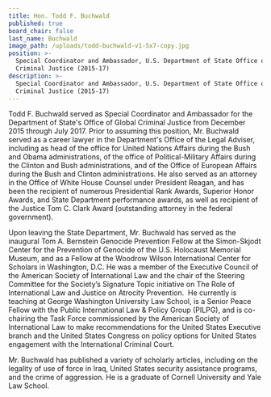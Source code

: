 ```yaml
---
title: Hon. Todd F. Buchwald
published: true
board_chair: false
last_name: Buchwald
image_path: /uploads/todd-buchwald-v1-5x7-copy.jpg
position: >-
  Special Coordinator and Ambassador, U.S. Department of State Office of Global
  Criminal Justice (2015-17)
description: >-
  Special Coordinator and Ambassador, U.S. Department of State Office of Global
  Criminal Justice (2015-17)
---
```


Todd F. Buchwald served as Special Coordinator and Ambassador for the Department of State's Office of Global Criminal Justice from December 2015 through July 2017. Prior to assuming this position, Mr. Buchwald served as a career lawyer in the Department's Office of the Legal Adviser, including as head of the office for United Nations Affairs during the Bush and Obama administrations, of the office of Political-Military Affairs during the Clinton and Bush administrations, and of the Office of European Affairs during the Bush and Clinton administrations. He also served as an attorney in the Office of White House Counsel under President Reagan, and has been the recipient of numerous Presidential Rank Awards, Superior Honor Awards, and State Department performance awards, as well as recipient of the Justice Tom C. Clark Award (outstanding attorney in the federal government).

Upon leaving the State Department, Mr. Buchwald has served as the inaugural Tom A. Bernstein Genocide Prevention Fellow at the Simon-Skjodt Center for the Prevention of Genocide of the U.S. Holocaust Memorial Museum, and as a Fellow at the Woodrow Wilson International Center for Scholars in Washington, D.C. He was a member of the Executive Council of the American Society of International Law and the chair of the Steering Committee for the Society’s Signature Topic initiative on The Role of International Law and Justice on Atrocity Prevention.&nbsp; He currently is teaching at George Washington University Law School, is a Senior Peace Fellow with the Public International Law & Policy Group (PILPG), and is co-chairing the Task Force commissioned by the American Society of International Law to make recommendations for the United States Executive branch and the United States Congress on policy options for United States engagement with the International Criminal Court.

Mr. Buchwald has published a variety of scholarly articles, including on the legality of use of force in Iraq, United States security assistance programs, and the crime of aggression. He is a graduate of Cornell University and Yale Law School.&nbsp;
